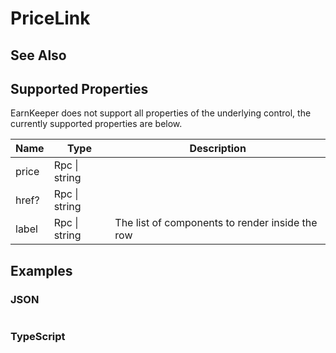 # PriceLink

## See Also

## Supported Properties

EarnKeeper does not support all properties of the underlying control, the currently supported properties are below.

| Name  | Type          | Description                                     |
| ----- | ------------- | ----------------------------------------------- |
| price | Rpc \| string |                                                 |
| href? | Rpc \| string |                                                 |
| label | Rpc \| string | The list of components to render inside the row |

## Examples

### JSON

```json
```

### TypeScript

```javascript
```

